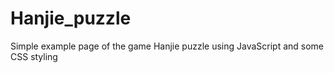 # Hanjie_puzzle
Simple example page of the game Hanjie puzzle using JavaScript and some CSS styling 
